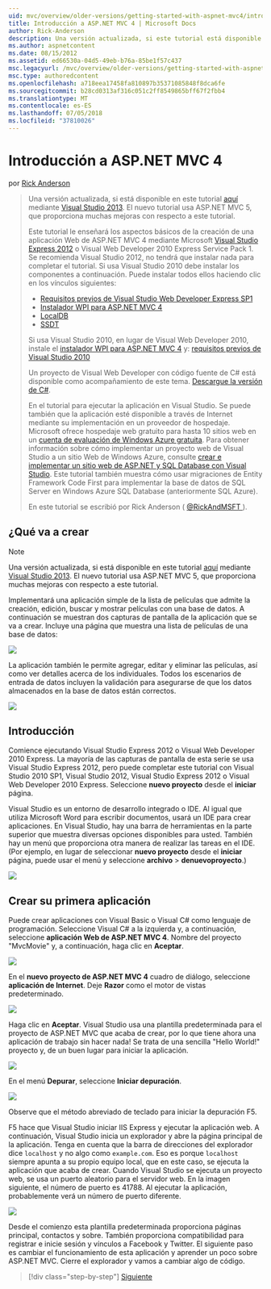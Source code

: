 ```yaml
---
uid: mvc/overview/older-versions/getting-started-with-aspnet-mvc4/intro-to-aspnet-mvc-4
title: Introducción a ASP.NET MVC 4 | Microsoft Docs
author: Rick-Anderson
description: Una versión actualizada, si este tutorial está disponible aquí con Visual Studio 2013. El nuevo tutorial usa ASP.NET MVC 5, que proporciona muchas mejoras con respecto a t...
ms.author: aspnetcontent
ms.date: 08/15/2012
ms.assetid: ed66530a-04d5-49eb-b76a-85be1f57c437
msc.legacyurl: /mvc/overview/older-versions/getting-started-with-aspnet-mvc4/intro-to-aspnet-mvc-4
msc.type: authoredcontent
ms.openlocfilehash: a718eea17458fa810897b35371085848f8dca6fe
ms.sourcegitcommit: b28cd0313af316c051c2ff8549865bff67f2fbb4
ms.translationtype: MT
ms.contentlocale: es-ES
ms.lasthandoff: 07/05/2018
ms.locfileid: "37810026"
---
```

<a name="intro-to-aspnet-mvc-4"></a>Introducción a ASP.NET MVC 4
====================
por [Rick Anderson](https://github.com/Rick-Anderson)

> Una versión actualizada, si está disponible en este tutorial [aquí](../../getting-started/introduction/getting-started.md) mediante [Visual Studio 2013](https://www.microsoft.com/visualstudio/eng/2013-downloads). El nuevo tutorial usa ASP.NET MVC 5, que proporciona muchas mejoras con respecto a este tutorial.
> 
> Este tutorial le enseñará los aspectos básicos de la creación de una aplicación Web de ASP.NET MVC 4 mediante Microsoft [Visual Studio Express 2012](https://www.microsoft.com/visualstudio/11/products/express) o Visual Web Developer 2010 Express Service Pack 1. Se recomienda Visual Studio 2012, no tendrá que instalar nada para completar el tutorial. Si usa Visual Studio 2010 debe instalar los componentes a continuación. Puede instalar todos ellos haciendo clic en los vínculos siguientes:
> 
> - [Requisitos previos de Visual Studio Web Developer Express SP1](https://www.microsoft.com/web/gallery/install.aspx?appid=VWD2010SP1Pack)
> - [Instalador WPI para ASP.NET MVC 4](https://go.microsoft.com/fwlink/?LinkId=243392)
> - [LocalDB](https://www.microsoft.com/web/gallery/install.aspx?appid=SQLLocalDBOnly_11_0)
> - [SSDT](https://blogs.msdn.com/b/rickandy/archive/2012/08/02/installing-and-using-sql-server-data-tools-ssdt-on-visual-studio-2010-and-vwd.aspx)
> 
> Si usa Visual Studio 2010, en lugar de Visual Web Developer 2010, instale el [instalador WPI para ASP.NET MVC 4](https://go.microsoft.com/fwlink/?LinkId=243392) y: [requisitos previos de Visual Studio 2010](https://www.microsoft.com/web/gallery/install.aspx?appsxml=&amp;appid=VS2010SP1Pack)
> 
> Un proyecto de Visual Web Developer con código fuente de C# está disponible como acompañamiento de este tema. [Descargue la versión de C#](https://code.msdn.microsoft.com/Intro-to-ASPNET-MVC-4-61d0219d/file/114480/1/MvcMovie.zip).
> 
> En el tutorial para ejecutar la aplicación en Visual Studio. Se puede también que la aplicación esté disponible a través de Internet mediante su implementación en un proveedor de hospedaje. Microsoft ofrece hospedaje web gratuito para hasta 10 sitios web en un [cuenta de evaluación de Windows Azure gratuita](https://www.windowsazure.com/pricing/free-trial/?WT.mc_id=A443DD604). Para obtener información sobre cómo implementar un proyecto web de Visual Studio a un sitio Web de Windows Azure, consulte [crear e implementar un sitio web de ASP.NET y SQL Database con Visual Studio](https://docs.microsoft.com/dotnet/azure/). Este tutorial también muestra cómo usar migraciones de Entity Framework Code First para implementar la base de datos de SQL Server en Windows Azure SQL Database (anteriormente SQL Azure).
> 
> En este tutorial se escribió por Rick Anderson ( [ @RickAndMSFT ](https://twitter.com/#!/RickAndMSFT) ).


## <a name="what-youll-build"></a>¿Qué va a crear

> [!NOTE]
> Una versión actualizada, si está disponible en este tutorial [aquí](../../getting-started/introduction/getting-started.md) mediante [Visual Studio 2013](https://www.microsoft.com/visualstudio/eng/2013-downloads). El nuevo tutorial usa ASP.NET MVC 5, que proporciona muchas mejoras con respecto a este tutorial.


Implementará una aplicación simple de la lista de películas que admite la creación, edición, buscar y mostrar películas con una base de datos. A continuación se muestran dos capturas de pantalla de la aplicación que se va a crear. Incluye una página que muestra una lista de películas de una base de datos:

![](intro-to-aspnet-mvc-4/_static/image1.png)

La aplicación también le permite agregar, editar y eliminar las películas, así como ver detalles acerca de los individuales. Todos los escenarios de entrada de datos incluyen la validación para asegurarse de que los datos almacenados en la base de datos están correctos.

![](intro-to-aspnet-mvc-4/_static/image2.png)

## <a name="getting-started"></a>Introducción

Comience ejecutando Visual Studio Express 2012 o Visual Web Developer 2010 Express. La mayoría de las capturas de pantalla de esta serie se usa Visual Studio Express 2012, pero puede completar este tutorial con Visual Studio 2010 SP1, Visual Studio 2012, Visual Studio Express 2012 o Visual Web Developer 2010 Express. Seleccione **nuevo proyecto** desde el **iniciar** página.

Visual Studio es un entorno de desarrollo integrado o IDE. Al igual que utiliza Microsoft Word para escribir documentos, usará un IDE para crear aplicaciones. En Visual Studio, hay una barra de herramientas en la parte superior que muestra diversas opciones disponibles para usted. También hay un menú que proporciona otra manera de realizar las tareas en el IDE. (Por ejemplo, en lugar de seleccionar **nuevo proyecto** desde el **iniciar** página, puede usar el menú y seleccione **archivo** &gt; **denuevoproyecto**.)

![](intro-to-aspnet-mvc-4/_static/image3.png)

## <a name="creating-your-first-application"></a>Crear su primera aplicación

Puede crear aplicaciones con Visual Basic o Visual C# como lenguaje de programación. Seleccione Visual C# a la izquierda y, a continuación, seleccione **aplicación Web de ASP.NET MVC 4**. Nombre del proyecto &quot;MvcMovie&quot; y, a continuación, haga clic en **Aceptar**.

![](intro-to-aspnet-mvc-4/_static/image4.png)

En el **nuevo proyecto de ASP.NET MVC 4** cuadro de diálogo, seleccione **aplicación de Internet**. Deje **Razor** como el motor de vistas predeterminado.

![](intro-to-aspnet-mvc-4/_static/image5.png)

Haga clic en **Aceptar**. Visual Studio usa una plantilla predeterminada para el proyecto de ASP.NET MVC que acaba de crear, por lo que tiene ahora una aplicación de trabajo sin hacer nada! Se trata de una sencilla &quot;Hello World!&quot; proyecto y, de un buen lugar para iniciar la aplicación.

![](intro-to-aspnet-mvc-4/_static/image6.png)

En el menú **Depurar**, seleccione **Iniciar depuración**.

![](intro-to-aspnet-mvc-4/_static/image7.png)

Observe que el método abreviado de teclado para iniciar la depuración F5.

F5 hace que Visual Studio iniciar IIS Express y ejecutar la aplicación web. A continuación, Visual Studio inicia un explorador y abre la página principal de la aplicación. Tenga en cuenta que la barra de direcciones del explorador dice `localhost` y no algo como `example.com`. Eso es porque `localhost` siempre apunta a su propio equipo local, que en este caso, se ejecuta la aplicación que acaba de crear. Cuando Visual Studio se ejecuta un proyecto web, se usa un puerto aleatorio para el servidor web. En la imagen siguiente, el número de puerto es 41788. Al ejecutar la aplicación, probablemente verá un número de puerto diferente.

![](intro-to-aspnet-mvc-4/_static/image8.png)

Desde el comienzo esta plantilla predeterminada proporciona páginas principal, contactos y sobre. También proporciona compatibilidad para registrar e inicie sesión y vínculos a Facebook y Twitter. El siguiente paso es cambiar el funcionamiento de esta aplicación y aprender un poco sobre ASP.NET MVC. Cierre el explorador y vamos a cambiar algo de código.

> [!div class="step-by-step"]
> [Siguiente](adding-a-controller.md)
